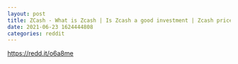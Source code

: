 ```yaml
--- 
layout: post 
title: ZCash - What is Zcash | Is Zcash a good investment | Zcash price prediction 2021 
date: 2021-06-23 1624444808 
categories: reddit 
--- 
```

https://redd.it/o6a8me